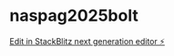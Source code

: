 # naspag2025bolt

[Edit in StackBlitz next generation editor ⚡️](https://stackblitz.com/~/github.com/DTKahn/naspag2025bolt)